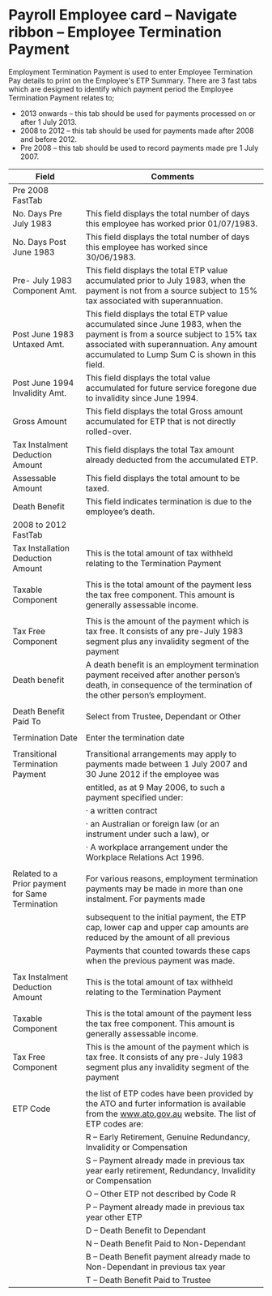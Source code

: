 # Payroll Employee card – Navigate ribbon – Employee Termination Payment

Employment Termination Payment is used to enter Employee Termination Pay details to print on the Employee's ETP Summary.  There are 3 fast tabs which are designed to identify which payment period the Employee Termination Payment relates to;

* 2013 onwards – this tab should be used for payments processed on or after 1 July 2013.
* 2008 to 2012 – this tab should be used for payments made after 2008 and before 2012.
* Pre 2008 – this tab should be used to record payments made pre 1 July 2007. 

 |Field|Comments|
|---|---|
|Pre 2008 FastTab||
|No. Days Pre July 1983|This field displays the total number of days this employee has worked prior 01/07/1983.|
|No. Days Post June 1983|This field displays the total number of days this employee has worked since 30/06/1983.|
|Pre- July 1983 Component Amt.|This field displays the total ETP value accumulated prior to July 1983, when the payment is not from a source subject to 15% tax associated with superannuation.|
|Post June 1983 Untaxed Amt.|This field displays the total ETP value accumulated since June 1983, when the payment is from a source subject to 15% tax associated with superannuation.  Any amount accumulated to Lump Sum C is shown in this field.|
|Post June 1994 Invalidity Amt.|This field displays the total value accumulated for future service foregone due to invalidity since June 1994.|
|Gross Amount|This field displays the total Gross amount accumulated for ETP that is not directly rolled-over.|
|Tax Instalment Deduction Amount|This field displays the total Tax amount already deducted from the accumulated ETP.|
|Assessable Amount|This field displays the total amount to be taxed.|
|Death Benefit|This field indicates termination is due to the employee’s death.|
|2008 to 2012 FastTab||
|Tax Installation Deduction Amount|This is the total amount of tax withheld relating to the Termination Payment|
|||
|Taxable Component|This is the total amount of the payment less the tax free component. This amount is generally assessable income.|
|||
|Tax Free Component|This is the amount of the payment which is tax free. It consists of any pre-July 1983 segment plus any invalidity segment of the payment|
|Death benefit|A death benefit is an employment termination payment received after another person’s death, in consequence of the termination of the other person’s employment.|
|||
|Death Benefit Paid To|Select from Trustee, Dependant or Other|
|||
|Termination Date|Enter the termination date|
|| |
|Transitional Termination Payment|Transitional arrangements may apply to payments made between 1 July 2007 and 30 June 2012 if the employee was|
||entitled, as at 9 May 2006, to such a payment specified under:|
||·         a written contract|
||·         an Australian or foreign law (or an instrument under such a law), or|
||·         A workplace arrangement under the Workplace Relations Act 1996.|
|||
|Related to a Prior payment for Same Termination|For various reasons, employment termination payments may be made in more than one instalment. For payments made|
||subsequent to the initial payment, the ETP cap, lower cap and upper cap amounts are reduced by the amount of all previous|
||Payments that counted towards these caps when the previous payment was made.|
|||
|Tax Instalment Deduction Amount|This is the total amount of tax withheld relating to the Termination Payment|
|||
|Taxable Component|This is the total amount of the payment less the tax free component. This amount is generally assessable income.|
|Tax Free Component|This is the amount of the payment which is tax free. It consists of any pre-July 1983 segment plus any invalidity segment of the payment|
|||
  |ETP Code| the list of ETP codes have been provided by the ATO and furter information is available from the www.ato.gov.au website. The list of ETP codes are:
 ||R – Early Retirement, Genuine Redundancy, Invalidity or Compensation|
 ||S – Payment already made in previous tax year early retirement, Redundancy, Invalidity or Compensation|
 ||O – Other ETP not described by Code R|
 ||P – Payment already made in previous tax year other ETP|
 ||D – Death Benefit to Dependant|
 ||N – Death Benefit Paid to Non-Dependant|
 ||B – Death Benefit payment already made to Non-Dependant in previous tax year|
 ||T – Death Benefit Paid to Trustee|
 

